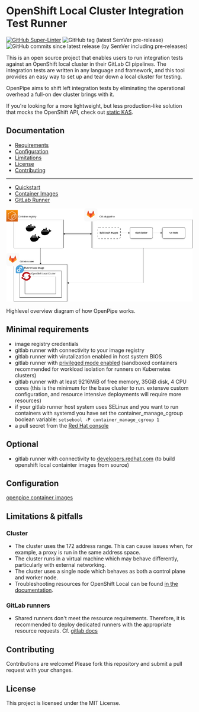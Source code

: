 # OpenShift Local Cluster Integration Test Runner

[![GitHub Super-Linter](https://github.com/pfeifferj/openpipe/actions/workflows/linter.yml/badge.svg)](https://github.com/marketplace/actions/super-linter)
![GitHub tag (latest SemVer pre-release)](https://img.shields.io/github/v/tag/pfeifferj/openpipe)
![GitHub commits since latest release (by SemVer including pre-releases)](https://img.shields.io/github/commits-since/pfeifferj/openpipe/v0.1.1-alpha/main)


This is an open source project that enables users to run integration tests against an OpenShift local cluster in their GitLab CI pipelines. The integration tests are written in any language and framework, and this tool provides an easy way to set up and tear down a local cluster for testing.

OpenPipe aims to shift left integration tests by eliminating the operational overhead a full-on dev cluster brings with it.

If you're looking for a more lightweight, but less production-like solution that mocks the OpenShift API, check out [static KAS](https://github.com/alvaroaleman/static-kas).

## Documentation
- [Requirements](#minimal-requirements)
- [Configuration](#configuration)
- [Limitations](#limitations--pitfalls)
- [License](#license)
- [Contributing](#contributing)

---

- [Quickstart](docs/examples/README.md)
- [Container Images](docs/container-images/README.md)
- [GitLab Runner](docs/gitlab-runner/README.md)

![openpipe diagram](docs/images/openpipe.drawio.png)
<figcaption>Highlevel overview diagram of how OpenPipe works.</figcaption>

## Minimal requirements

- image registry credentials
- gitlab runner with connectivity to your image registry
- gitlab runner with virutalization enabled in host system BIOS
- gitlab runner with [privileged mode enabled](https://docs.gitlab.com/runner/executors/docker.html#privileged-mode) (sandboxed containers recommended for workload isolation for runners on Kubernetes clusters)
- gitlab runner with at least 9216MiB of free memory, 35GiB disk, 4 CPU cores (this is the minimum for the base cluster to run. extensve custom configuration, and resource intensive deployments will require more resources)
- if your gitlab runner host system uses SELinux and you want to run containers with systemd you have set the container_manage_cgroup boolean variable: `setsebool -P container_manage_cgroup 1`
- a pull secret from the [Red Hat console](https://console.redhat.com/openshift/create/local)

## Optional

- gitlab runner with connectivity to [developers.redhat.com](https://developers.redhat.com) (to build openshift local containter images from source)

## Configuration

[openpipe container images](https://quay.io/repository/openpipe/oc-local-runner?tab=tags)

<!-- The following environment variables can be used to configure the integration test runner: -->

## Limitations & pitfalls

### Cluster

- The cluster uses the 172 address range. This can cause issues when, for example, a proxy is run in the same address space.
- The cluster runs in a virtual machine which may behave differently, particularly with external networking.
- The cluster uses a single node which behaves as both a control plane and worker node.
- Troubleshooting resources for OpenShift Local can be found [in the documentation](https://crc.dev/crc/#troubleshooting_gsg).

### GitLab runners

- Shared runners don't meet the resource requirements. Therefore, it is recommended to deploy dedicated runners with the appropriate resource requests. Cf. [gitlab docs](https://docs.gitlab.com/runner/executors/kubernetes.html#cpu-requests-and-limits)

## Contributing

Contributions are welcome! Please fork this repository and submit a pull request with your changes.

## License

This project is licensed under the MIT License.
